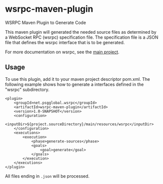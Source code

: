 # wsrpc-maven-plugin
WSRPC Maven Plugin to Generate Code

This maven plugin will generated the needed source files as determined by a WebSocket RPC (wsrpc) specification file.
The specification file is a JSON file that defines the wsrpc interface that is to be generated. 

For more documentation on wsrpc, see the [main project](https://github.com/kc7bfi/wsrpc-core).

## Usage
To use this plugin, add it to your maven project descriptor pom.xml.
The following example shows how to generate a interfaces defined in the "wsrpc" subdirectory.

```
<plugin>
	<groupId>net.psgglobal.wsrpc</groupId>
	<artifactId>wsrpc-maven-plugin</artifactId>
	<version>1.0-SNAPSHOT</version>
	<configuration>
		<inputDir>${project.sourceDirectory}/main/resources/wsrpc</inputDir>
	</configuration>
	<executions>
		<execution>
			<phase>generate-sources</phase>
			<goals>
				<goal>generate</goal>
			</goals>
		</execution>
	</executions>
</plugin>
```
All files ending in `.json` will be processed.
